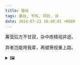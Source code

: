 ```yaml
---
title: 屡战
tags: 屡战, 书写, 项目, 诗
date: 2014-07-21 18:40:01 +0800
---
```


筹营后方不甘寂，杂中炼精视非途。

弃者岂能垮我辈，再塑箫规重上路。

<details><summary>🖼️</summary>

![](/writings/images/2014-07-21-18-40-lv-zhan.JPG)

</details>

